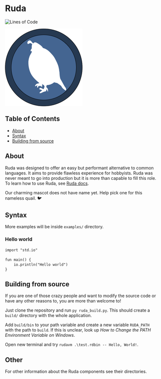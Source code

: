 # Ruda
![Lines of Code](https://aschey.tech/tokei/github/it-2001/Ruda?labelColor=badbe6&color=32a852&style=for-the-badge&label=Lines&logo=https://simpleicons.org/icons/rust.svg)

<a><img src="logo.png" align="middle" height="256" width="256" ></a>
## Table of Contents

- [About](#about)
- [Syntax](#syntax)
- [Building from source](#building-from-source)

## About

Ruda was designed to offer an easy but performant alternative to common languages. It aims to provide flawless experience for hobbyists. Ruda was never meant to go into production but it is more than capable to fill this role. To learn how to use Ruda, see [Ruda docs](https://it-2001.github.io/Ruda-docs/).

Our charming mascot does not have name yet. Help pick one for this nameless quail. 🐦

## Syntax

More examples will be inside `examples/` directory.

### Hello world

```Ruda
import "std.io"

fun main() {
    io.println("Hello world")
}
```

## Building from source

If you are one of those crazy people and want to modify the source code or have any other reasons to, you are more than welcome to!

Just clone the repository and run `py ruda_build.py`. This should create a  `build/` directory with the whole application.

Add `build/bin` to your path variable and create a new variable `RUDA_PATH` with the path to `build`. If this is unclear, look up _How to Change the PATH Environment Variable on Windows_.

Open new terminal and try `rudavm .\test.rdbin -- Hello, World!`.

## Other

For other information about the Ruda components see their directories.
